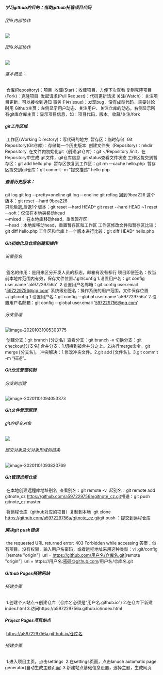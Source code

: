 ##### 学习github的目的：借助github托管项目代码

###### 团队内部协作

![](G:\Git\gitnote_cz\image\微信截图_20201101083347.png)

###### 团队外部协作

![](G:\Git\gitnote_cz\image\微信截图_20201101083431.png)

###### 基本概念：

​	仓库(Repository)：项目
​	收藏(Star)：收藏项目，方便下次查看
​	复制克隆项目(Fork)：克隆项目
​	发起请求(Pull Request)：代码更新请求
​	关注(Watch)：关注项目更新，可以接收到通知
​	事务卡片(Issue)：发现bug，没有成型代码，需要讨论时用
​	Github主页：左侧显示用户动态、关注用户、关注仓库的动态，右侧显示所有git库
​	仓库主页：显示项目信息，如：项目代码，版本，收藏/关注/fork

##### git工作区域

​	工作区(Working Directory)：写代码的地方
​	暂存区：临时存储
​	Git Repository(Git仓库)：存储每一个历史版本
​	创建文件夹（Repository)：mkdir Repository
​	在文件内初始化git（创建git仓库）：git ~/Repository /init，在Repository中生成.git文件，git仓库信息
​	git status查看文件状态
​	工作区提交到暂存区：git add hello.php
​	暂存区恢复到工作区：git rm --cache hello.php
​	暂存区提交到git仓库：git commit -m "提交描述" hello.php

##### 查看历史版本：

git log 		git log --pretty=oneline		git log --oneline		git reflog
	回到9bea226 这个版本：git reset --hard 9bea226 	
	只能后退,后退1个版本：git reset --hard HEAD^		git reset --hard HEAD ~1
		reset  --soft：仅仅在本地哭移动head  
				   --mixed： 在本地库移动head，重置暂存区	
  	             --head：本地库移动head，重置暂存区和工作区 
工作区修改文件和暂存区比较：git diff hello.php
工作区和仓库上一个版本进行比较：git diff HEAD^ hello.php

##### Git初始化及仓库创建和操作

###### 	设置签名

​	签名的作用：是用来区分开发人员的标志，邮箱有没有都行
​	项目即便签名：仅当前本地库范围内有效，保存文件位置./.git/config
​		1.设置用户名：git config user.name 'a597229756a'
​		2.设置用户名邮箱：git config  user.email '597229756@qq.com'
​	系统级别签名：操作系统的用户范围，文件保存位置~/.gitconfig
​		1.设置用户名：git config --global user.name 'a597229756a'
​		2.设置用户名邮箱：git config --global user.email '597229756@qq.com'

###### 	分支管理

![image-20201031005303775](C:\Users\ADMIN\AppData\Roaming\Typora\typora-user-images\image-20201031005303775.png)

​		创建分支：git branch [分之名]
​		查看分支：git branch -v
​		切换分支：git checkout[分支名]
​		合并分支：1.切换到被合并分之上。2.执行merge命令，git merge [分支名]。
​		冲突解决：1.修改冲突文件。2.git add [文件名]。3.git commit -m “描述”。

##### Git分支管理机制

###### 	分支的创建

![image-20201101094053373](G:\Git\gitnote_cz\image\image-20201101094053373.png)

##### Git文件管理原理

###### 	git的提交对象

![](G:\Git\gitnote_cz\image\微信截图_20201101093357.png)

###### 	提交对象及父对象形成的链条

![image-20201101093820769](G:\Git\gitnote_cz\image\image-20201101093820769.png)

##### Git管理远程仓库

​	在本地创建远程库地址别名
​		查看别名：git remote -v 
​		起别名：git remote add gitnote_cz  https://github.com/a597229756a/gitnote_cz.git
​		推送：git push gitnote_cz master
​				

​	将远程仓库（github对应的项目）复制到本地
​		git clone https://github.com/a597229756a/gitnote_cz.git
​		git push ：提交到远程仓库

##### 解决git push错误

​	the requested URL returned error: 403 Forbidden while accessing
​	答案：似有项目，没有权限，输入用户名密码，或者远程地址采用这种类型：vi .git/config
​	[remote "origin"]
​		url = https://github.com/用户名/仓库名.git
​	[remote "origin"]
​		url = https://用户名:密码@github.com/用户名/仓库名.git

##### Github Pages搭建网站

###### 搭建步骤

​	1.创建个人站点->创建仓库（仓库名必须是“用户名.github.io”)
​	2.在仓库下新建index.html
​	3.访问https://a597229756a.github.io/index.html

##### Project Pages项目站点

​	https://a597229756a.gitthub.io/仓库名

###### 搭建步骤

​	1.进入项目主页，点击settings
​	2.在settings页面，点击lanuch automatic page generator(自动生成主题页面)
​	3.新建站点基础信息设置，选择主题，生成网页















